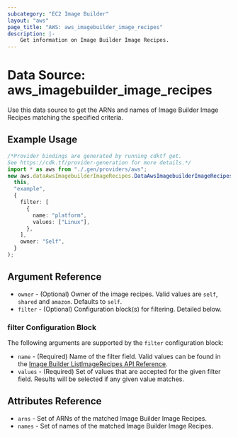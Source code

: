 ```yaml
---
subcategory: "EC2 Image Builder"
layout: "aws"
page_title: "AWS: aws_imagebuilder_image_recipes"
description: |-
    Get information on Image Builder Image Recipes.
---
```


# Data Source: aws\_imagebuilder\_image\_recipes

Use this data source to get the ARNs and names of Image Builder Image Recipes matching the specified criteria.

## Example Usage

```typescript
/*Provider bindings are generated by running cdktf get.
See https://cdk.tf/provider-generation for more details.*/
import * as aws from "./.gen/providers/aws";
new aws.dataAwsImagebuilderImageRecipes.DataAwsImagebuilderImageRecipes(
  this,
  "example",
  {
    filter: [
      {
        name: "platform",
        values: ["Linux"],
      },
    ],
    owner: "Self",
  }
);

```

## Argument Reference

* `owner` - (Optional) Owner of the image recipes. Valid values are `self`, `shared` and `amazon`. Defaults to `self`.
* `filter` - (Optional) Configuration block(s) for filtering. Detailed below.

### filter Configuration Block

The following arguments are supported by the `filter` configuration block:

* `name` - (Required) Name of the filter field. Valid values can be found in the [Image Builder ListImageRecipes API Reference](https://docs.aws.amazon.com/imagebuilder/latest/APIReference/API_ListImageRecipes.html).
* `values` - (Required) Set of values that are accepted for the given filter field. Results will be selected if any given value matches.

## Attributes Reference

* `arns` - Set of ARNs of the matched Image Builder Image Recipes.
* `names` - Set of names of the matched Image Builder Image Recipes.
